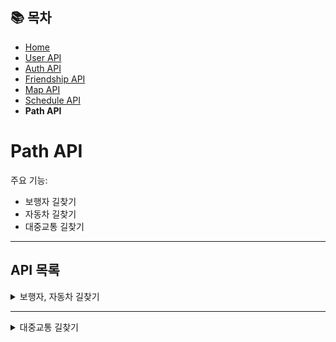## 📚 목차
- [Home](../README.md)
- [User API](UserAPI.md)
- [Auth API](AuthAPI.md)
- [Friendship API](FriendshipAPI.md)
- [Map API](MapAPI.md)
- [Schedule API](ScheduleAPI.md)
- **Path API**

# Path API
주요 기능:
- 보행자 길찾기
- 자동차 길찾기
- 대중교통 길찾기

---

## API 목록

<details>
<summary>보행자, 자동차 길찾기</summary>

**POST** `/path/pedestrian`

**POST** `/path/car`

> /schedules/create로부터 받은 details 리스트를 그대로 입력받아 보행자, 자동차 경로를 반환합니다.
> 응답 바디 정보는 다음과 같습니다. 기본적으로 경로 배열로 반환합니다.

| 키(속성)       | 설명                | 값 예시                                               |
|-------------|-------------------|----------------------------------------------------|
| origin      | 경로 시작 장소 좌표       | {x,y}                                              |
| x           | x 좌표(longitude)   | 126.9857145803                                     |
| y           | y 좌표(latitude)    | 37.5745839959                                      |
| destination | 경로 끝 장소 좌표        | {x,y}                                              |
| distance    | 경로 총 이동 거리(미터 단위) | 313                                                |
| totalTime   | 경로 총 이동 시간(분 단위)  | 12                                                 |
| coordinates | 경로 폴리라인           | [[126.985535,37.574673],[126.98537,37.574986],...] |


#### 요청 바디
```json
[
  {
    "scheduleContent": "전통다원 방문",
    "scheduleAddress": "서울특별시 종로구 인사동10길 11-4",
    "latitude": 37.5745839959,
    "longitude": 126.9857145803,
    "scheduleStartTime": "2025-06-01T10:00:00",
    "scheduleEndTime": "2025-06-01T11:00:00"
  },
  {
    "scheduleContent": "다동커피집 방문",
    "scheduleAddress": "중구 다동길 24-8",
    "latitude": 37.5673387,
    "longitude": 126.9806302,
    "scheduleStartTime": "2025-06-01T11:30:00",
    "scheduleEndTime": "2025-06-01T12:30:00"
  },
  {
    "scheduleContent": "진옥화할매원조닭한마리 방문",
    "scheduleAddress": "서울특별시 종로구 종로40가길 18 (종로5가) ",
    "latitude": 37.5704292825,
    "longitude": 127.0057128756,
    "scheduleStartTime": "2025-06-01T13:00:00",
    "scheduleEndTime": "2025-06-01T14:00:00"
  },
  {
    "scheduleContent": "장충단공원 방문",
    "scheduleAddress": "서울특별시 중구 동호로 261 (장충동2가) ",
    "latitude": 37.5588195041,
    "longitude": 127.0048160637,
    "scheduleStartTime": "2025-06-01T14:30:00",
    "scheduleEndTime": "2025-06-01T15:30:00"
  }
]
```

#### 응답 바디
```json
[
  {
    "origin": {
      "x": 126.9857145803,
      "y": 37.5745839959
    },
    "destination": {
      "x": 126.9806302,
      "y": 37.5673387
    },
    "distance": 1282,
    "time": 19,
    "coordinates": [
      [
        126.98553681609398,
        37.574673306663165
      ],
      [
        126.98536460075329,
        37.57498437850854
      ],
      [
        126.98536460075329,
        37.57498437850854
      ], ... 이하 생략
    ]
  },
  {
    "origin": {
      "x": 126.9806302,
      "y": 37.5673387
    },
    "destination": {
      "x": 127.0057128756,
      "y": 37.5704292825
    },
    "distance": 2649,
    "time": 35,
    "coordinates": [
      [
        126.98058747487346,
        37.56734073717281
      ], ... 이하 생략
    ]
  }, ... 이하 생략
]
```

#### 보충 설명

- 클라이언트에서는 다음 예시와 같이 불러와서 선을 그릴 수 있습니다.
```javascript
// Axios를 사용해 보행자 경로를 요청함
axios
    .post(`${API_BASE_URL}/path/pedestrian`, details) // API로 details를 POST 요청
    .then((response) => {
        const result = response.data; // 응답 데이터에서 경로 정보 추출

        result.forEach((route) => {
            const fullPath = []; // 이 경로에 해당하는 전체 좌표 리스트

            // 각 경로의 좌표를 Kakao LatLng 객체로 변환
            route.coordinates.forEach((coordinate) => {
                // API에서 [경도, 위도] 형식으로 들어오므로 [위도, 경도] 순서로 LatLng 객체 생성
                fullPath.push(new kakao.maps.LatLng(coordinate[1], coordinate[0]));
            });

            // 경로 위에 마우스를 올렸을 때 표시할 인포윈도우 생성
            const infowindow = new kakao.maps.InfoWindow({
                content: `<div style="padding:6px;font-size:14px;">${
                    route.time + "분" // 해당 경로의 예상 소요 시간 표시
                }</div>`,
            });

            // 생성된 좌표 리스트를 이용해 폴리라인(선)을 생성
            const polyline = new kakao.maps.Polyline({
                path: fullPath, // 경로 좌표 배열
                strokeWeight: 5, // 선의 두께
                strokeColor: "#4D524C", // 선의 색상
                strokeOpacity: 0.8, // 선의 투명도
                strokeStyle: "dashed", // 선의 스타일: 점선
            });

            // 마우스 오버 시 인포윈도우를 표시하는 이벤트 리스너 등록
            kakao.maps.event.addListener(
                polyline,
                "mouseover",
                function (mouseEvent) {
                    var latlng = mouseEvent.latLng; // 마우스가 위치한 지도상의 좌표
                    infowindow.setPosition(latlng); // 인포윈도우 위치 설정
                    infowindow.open(mapObj); // 지도 객체 위에 인포윈도우 표시
                }
            );

            // 마우스가 선에서 벗어나면 인포윈도우 닫기
            kakao.maps.event.addListener(polyline, "mouseout", function () {
                infowindow.close(); // 인포윈도우 닫기
            });

            // 생성한 폴리라인을 지도에 표시
            polyline.setMap(mapObj);

            // 폴리라인을 상태에 저장 (예: 추후 삭제나 수정할 때 사용)
            setPolylines((prev) => [...prev, polyline]);
        });
    })
    .catch((error) => {
        // 요청 실패 시 콘솔에 에러 메시지 출력
        console.error(`❌ 경로 요청 실패: ${error}`);
    });
```
</details>

---

<details>
<summary>대중교통 길찾기</summary>

**POST** `/path/transit`

> /schedules/create로부터 받은 details 리스트를 그대로 입력받아 대중교통 경로를 반환합니다.  
> 응답 바디 정보는 다음과 같습니다. 기본적으로 경로 배열로 반환합니다.

| 키(속성)         | 설명                  | 값 예시                                               |
|---------------|---------------------|----------------------------------------------------|
| origin        | 경로 시작 장소 좌표         | {x,y}                                              |
| x             | x 좌표(longitude)     | 126.9857145803                                     |
| y             | y 좌표(latitude)      | 37.5745839959                                      |
| destination   | 경로 끝 장소 좌표          | {x,y}                                              |
| plan          | 이동 루트               | [{totalDistance,totalTime,...},{...})]             |
| totalDistance | 경로 총 이동 거리(미터 단위)   | 1537                                               |
| totalTime     | 경로 총 이동 시간(분 단위)    | 12                                                 |
| totalWalkTime | 경로 총 도보 이동 시간(분 단위) | 7                                                  |
| transferCount | 환승 횟수               | 0                                                  |
| fare          | 총 요금                | 1500                                               |
| pathType      | 이동 방법 타입            | 1(지하철), 2(버스), 3(버스+지하철)                           |
| detail        | 세부 경로 이동 방법         | [{mode,timeline,...},{...}]                        |
| mode          | 세부 경로 이동 방식         | 도보, 버스, 지하철                                        |
| timeline      | 세부 경로 이동에 관한 설명     | 안국역.서울공예박물관까지 도보로 이동                               |
| distance      | 세부 경로 이동 거리(미터 단위)  | 313                                                |
| time          | 세부 경로 이동 시간(분 단위)   | 4                                                  |
| routeColor    | 세부 경로 색(색상 코드)      | 4D524C                                             |
| routeStyle    | 세부 경로 모양            | dashed                                             |
| coordinates   | 세부 경로 폴리라인          | [[126.985535,37.574673],[126.98537,37.574986],...] |


#### 요청 바디
```json
[
  {
    "scheduleContent": "전통다원 방문",
    "scheduleAddress": "서울특별시 종로구 인사동10길 11-4",
    "latitude": 37.5745839959,
    "longitude": 126.9857145803,
    "scheduleStartTime": "2025-06-01T10:00:00",
    "scheduleEndTime": "2025-06-01T11:00:00"
  },
  {
    "scheduleContent": "다동커피집 방문",
    "scheduleAddress": "중구 다동길 24-8",
    "latitude": 37.5673387,
    "longitude": 126.9806302,
    "scheduleStartTime": "2025-06-01T11:30:00",
    "scheduleEndTime": "2025-06-01T12:30:00"
  },
  {
    "scheduleContent": "진옥화할매원조닭한마리 방문",
    "scheduleAddress": "서울특별시 종로구 종로40가길 18 (종로5가) ",
    "latitude": 37.5704292825,
    "longitude": 127.0057128756,
    "scheduleStartTime": "2025-06-01T13:00:00",
    "scheduleEndTime": "2025-06-01T14:00:00"
  },
  {
    "scheduleContent": "장충단공원 방문",
    "scheduleAddress": "서울특별시 중구 동호로 261 (장충동2가) ",
    "latitude": 37.5588195041,
    "longitude": 127.0048160637,
    "scheduleStartTime": "2025-06-01T14:30:00",
    "scheduleEndTime": "2025-06-01T15:30:00"
  }
]
```

#### 응답 바디
```json
[
  {
    "origin": {
      "x": 126.9857145803,
      "y": 37.5745839959
    },
    "destination": {
      "x": 126.9806302,
      "y": 37.5673387
    },
    "plan": [
      {
        "totalDistance": 1537,
        "totalTime": 777,
        "totalWalkTime": 446,
        "transferCount": 0,
        "fare": 1500,
        "pathType": 2,
        "detail": [
          {
            "mode": "도보",
            "timeline": "조계사.종로경찰서까지 도보로 이동",
            "time": 4,
            "distance": 313,
            "routeColor": "4D524C",
            "routeStyle": "dashed",
            "coordinates": [
              [
                126.985535,
                37.574673
              ],
              ...
              이하
              생략
            ]
          },
          {
            "mode": "버스",
            "timeline": "조계사.종로경찰서 승차 - 간선:109 - 간선:606 - 종로1가 하차",
            "time": 5,
            "distance": 1183,
            "routeColor": "0068B7",
            "routeStyle": "solid",
            "coordinates": [
              [
                126.984833,
                37.576325
              ],
              ...
              이하
              생략
            ]
          },
          {
            "mode": "도보",
            "timeline": "도착지까지 도보로 이동",
            "time": 2,
            "distance": 234,
            "routeColor": "4D524C",
            "coordinates": [
              [
                126.98109,
                37.56614
              ],
              ...
              이하
              생략
            ]
          },
          ...
          이하
          생략
        ]
      },
      {
        "totalDistance": 2388,
        "totalTime": 1076,
        "totalWalkTime": 836,
        "transferCount": 0,
        "fare": 1400,
        "pathType": 1,
        "detail": [
          {
            "mode": "도보",
            "timeline": "종각까지 도보로 이동",
            "time": 8,
            "distance": 516,
            "routeColor": "4D524C",
            "routeStyle": "dashed",
            "coordinates": [
              [
                126.98059,
                37.56734
              ],
              ...
              이하
              생략
            ]
          },
          {
            "mode": "지하철",
            "timeline": "종각 승차 - 수도권1호선 - 종로5가 하차",
            "time": 4,
            "distance": 1659,
            "routeColor": "0052A4",
            "routeStyle": "solid",
            "coordinates": [
              [
                126.982975,
                37.570175
              ],
              ...
              이하
              생략
            ]
          },
          {
            "mode": "도보",
            "timeline": "도착지까지 도보로 이동",
            "time": 5,
            "distance": 418,
            "routeColor": "4D524C",
            "routeStyle": "dashed",
            "coordinates": [
              [
                127.001915,
                37.571007
              ],
              ...
              이하
              생략
            ]
          }
        ]
      }
    ]
  },
  ...
  이하
  생략
]
```
</details>